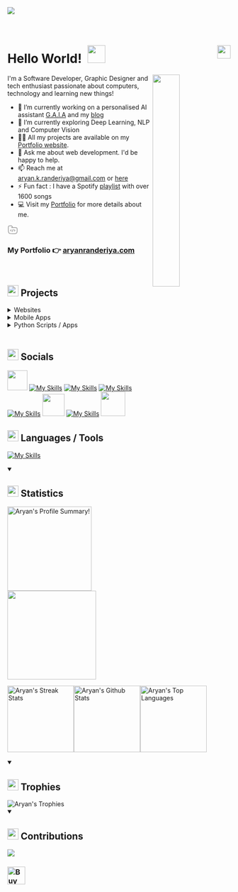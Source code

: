[![](https://github.com/user-attachments/assets/052c567f-ba6b-4a1d-9e23-d635f76496b3)](https://aryanranderiya.com)

<br>

# Hello World! &nbsp;<img src="https://github.com/aryanranderiya/aryanranderiya/assets/64796509/710e2c34-fb64-46db-8bbf-450c00dabe70" width=40px>  <img src="https://komarev.com/ghpvc/?username=aryanranderiya&color=00bbff&style=flat-square&abbreviated=true" align="right" height="30px">

<div>
  <img align="right" width="35%" src="https://owlbertsio-resized.s3.amazonaws.com/Popper.psd.full.png">
</div>

<p align="left"> I'm a Software Developer, Graphic Designer and tech enthusiast passionate about computers, technology and learning new things!</p>

- 🔭 I’m currently working on a personalised AI assistant [G.A.I.A](https://gaia.aryanranderiya.com) and my [blog](https://blog.aryanranderiya.com)
- 🌱 I’m currently exploring Deep Learning, NLP and Computer Vision
- 👨‍💻 All my projects are available on my [Portfolio website](https://aryanranderiya.com/SoftwareProjects).
- 💬 Ask me about web development. I'd be happy to help.
- 📫 Reach me at aryan.k.randeriya@gmail.com or [here](https://aryanranderiya.com/Contact)
- ⚡ Fun fact : I have a Spotify [playlist](https://open.spotify.com/playlist/1kDa0wKgm0baT3550xsURH) with over 1600 songs
- 💻 Visit my [Portfolio](https://aryanranderiya.com) for more details about me.


<svg xmlns="http://www.w3.org/2000/svg" viewBox="0 0 24 24" width="24" height="24" color="#9b9b9b" fill="none">
    <path d="M9 7H16.75C18.8567 7 19.91 7 20.6667 7.50559C20.9943 7.72447 21.2755 8.00572 21.4944 8.33329C22 9.08996 22 10.1433 22 12.25C22 15.7612 22 17.5167 21.1573 18.7779C20.7926 19.3238 20.3238 19.7926 19.7779 20.1573C18.5167 21 16.7612 21 13.25 21H12C7.28595 21 4.92893 21 3.46447 19.5355C2 18.0711 2 15.714 2 11V7.94427C2 6.1278 2 5.21956 2.38032 4.53806C2.65142 4.05227 3.05227 3.65142 3.53806 3.38032C4.21956 3 5.1278 3 6.94427 3C8.10802 3 8.6899 3 9.19926 3.19101C10.3622 3.62712 10.8418 4.68358 11.3666 5.73313L12 7" stroke="currentColor" stroke-width="1.5" stroke-linecap="round" />
    <path d="M15.5 12L16.4199 12.7929C16.8066 13.1262 17 13.2929 17 13.5C17 13.7071 16.8066 13.8738 16.4199 14.2071L15.5 15" stroke="currentColor" stroke-width="1.5" stroke-linecap="round" stroke-linejoin="round" />
    <path d="M8.5 12L7.58009 12.7929C7.19337 13.1262 7 13.2929 7 13.5C7 13.7071 7.19336 13.8738 7.58009 14.2071L8.5 15" stroke="currentColor" stroke-width="1.5" stroke-linecap="round" stroke-linejoin="round" />
    <path d="M13 11L11 16" stroke="currentColor" stroke-width="1.5" stroke-linecap="round" stroke-linejoin="round" />
</svg>

### My Portfolio 👉 [aryanranderiya.com](https://aryanranderiya.com)

<br>

## <img height="25px" src="https://github.com/user-attachments/assets/8239fae7-d395-44bf-98bb-410d9532df56" /> Projects
<details>
<summary>
Websites
</summary>
 
- [Rezrek -  a content first e-commerce platform](https://www.linkedin.com/posts/aryanranderiya_thrilled-to-showcase-my-work-at-rezrek-activity-7218101019698724864-JyBp)
- [Portfolio Website](https://aryanranderiya.com)
- [GAIA - General Purpose AI Assistant](https://gaia.aryanranderiya.com)
- [YouTube Shorts Automator](https://aryanranderiya.com/Project?id=7_project_YouTube_Shorts%20Automator_1712176765756)
- [University Research Portal](https://aryanranderiya.com/Project?id=8_project_University_Research%20Portal_1716203436758)
- [URL Shortener](https://links.aryanranderiya.com)
- [Basic Appointment Management System (Club Assignment) ](https://encode-aryan.vercel.app/)
- [Tic-tac-toe](https://github.com/aryanranderiya/TicTacToe)
- [SmartStudentProjects](https://aryanranderiya.com/Project?id=10_project_Smart_Student%20Projects_1720460391097)
 </details>
 
 <details>
<summary>
Mobile Apps
</summary>
  
- [TicketBus](https://aryanranderiya.com/Project?id=5_project_TicketBus_1712174799259)
- [Wi-Fi Attendance](https://aryanranderiya.com/Project?id=1_project_Wi-Fi_Attendance_1712172995880)
 </details>
 </details>
 
 <details>
<summary>
Python Scripts / Apps
</summary>
  
- [GAIA (Backend)](https://gaia.aryanranderiya.com)
- [YouTube Shorts Automator](https://aryanranderiya.com/Project?id=7_project_YouTube_Shorts%20Automator_1712176765756)
- [Google Contacts Email Scraper](https://aryanranderiya.com/Project?id=3_project_Google_Contacts%20Email%20Scraper_1712174126624)
- [SpotifyTools](https://aryanranderiya.com/Project?id=2_project_Spotify_Tools_1712173676155)
- [Simple YouTube Download](https://github.com/aryanranderiya/SimpleYouTubeDownloader)
 </details>

<br>

## <img height="25px" src="https://github.com/user-attachments/assets/5d61e046-1ffc-4c58-916f-d2652b4388d3" /> Socials

<p>

<a href="https://aryanranderiya.com"><img  height="45px" width="45px" src="https://github.com/aryanranderiya/aryanranderiya/assets/64796509/c7399a2e-ed5a-4cf0-bc2b-04d4665e981e" /></a>
[![My Skills](https://skillicons.dev/icons?i=linkedin&theme=dark)](https://linkedin.com/in/aryanranderiya)
[![My Skills](https://skillicons.dev/icons?i=twitter&theme=dark)](https://twitter.com/aryanranderiya)
[![My Skills](https://skillicons.dev/icons?i=discord&theme=dark)](https://discord.com/users/521279231284609032)
[![My Skills](https://skillicons.dev/icons?i=stackoverflow&theme=dark)](https://stackoverflow.com/users/21615084/aryan)
<a href="https://behance.net/aryanranderiya"><img  height="50px" width="50px" src="https://github.com/user-attachments/assets/e555219a-6fba-4ecc-9d59-dcff7b44f770" /></a>
[![My Skills](https://skillicons.dev/icons?i=instagram&theme=dark)](https://instagram.com/aryanranderiya)
<a href="https://monkeytype.com/profile/aryanranderiya"><img height="55px" src="https://github.com/user-attachments/assets/2ad8f48b-7d28-44d2-abc6-2814248883fb" /></a>&ensp;
<br>
<!-- <a href="https://discord.com/users/521279231284609032"> <img src="https://lanyard.cnrad.dev/api/521279231284609032" width=35% > </a> -->

</p>

## <img height="25px" src="https://github.com/user-attachments/assets/ac26f7eb-e133-4343-8afb-cb0cd2fda676" /> Languages / Tools

[![My Skills](https://skillicons.dev/icons?i=python,java,androidstudio,js,ts,react,nextjs,express,nodejs,flask,fastapi,mysql,mongodb,sqlite,vite,tailwind,supabase,firebase,git,html,css,php,vercel,ubuntu,linux,vscode,idea,pycharm,vercel,postman&theme=dark&perline=10)](https://skillicons.dev)

 
<details open>
<summary>
<h2> <img height="25px" src="https://github.com/user-attachments/assets/78315be5-b451-49f6-b188-ce8c7d0576d9" /> Statistics </h2>
</summary>
<img alt="Aryan's Profile Summary!" src="https://github-profile-summary-cards.vercel.app/api/cards/profile-details?username=aryanranderiya&theme=transparent" height="190px"/><img src="https://github-profile-summary-cards.vercel.app/api/cards/productive-time?username=aryanranderiya&theme=transparent&utcOffset=5.3" height="200px">

<a href="https://github.com/DenverCoder1/github-readme-streak-stats"><img alt="Aryan's Streak Stats" src="https://streak-stats.demolab.com?user=aryanranderiya&theme=highcontrast&date_format=j%20M%5B%20Y%5D&card_width=470&background=transparent" height="150px"/></a><img alt="Aryan's Github Stats" src="https://github-readme-stats-9e4w.vercel.app/api?username=aryanranderiya&show_icons=true&theme=dark&bg_color=00000000" height="150px"/><img alt="Aryan's Top Languages" src="https://github-readme-stats-9e4w.vercel.app/api/top-langs/?username=aryanranderiya&layout=compact&theme=dark&exclude_repo=github-readme-stats&bg_color=00000000" height="150px"/></a>
 </details>

<details open>
<summary>
<h2> <img height="25px" src="https://github.com/user-attachments/assets/8c965d23-5da2-4929-a71f-50c03d688cb4" /> Trophies </h2>
</summary>
<img alt="Aryan's Trophies" src="https://github-profile-trophy.vercel.app/?username=aryanranderiya&theme=darkhub&column=9&no-frame=true&no-bg=true" />
</details>

<details open>
<summary>
    
<h2> <img height="25px" src="https://github.com/user-attachments/assets/772260f4-103d-42b0-b697-e5258d7d36e6" /> Contributions </h2>
</summary>
  
![](https://github-readme-activity-graph.vercel.app/graph?username=aryanranderiya&bg_color=transparent&line=00BBFF&point=fff&area=true&area_color=00bbff&title_color=fff&color=00bbff)
<!-- <a href="https://green-wall.leoku.dev/api/og/share/aryanranderiya"><img src="https://green-wall.leoku.dev/api/og/share/aryanranderiya"/></a> -->
</details>

### <a href="https://www.buymeacoffee.com/aryanranderiya" target="_blank"><img src="https://cdn.buymeacoffee.com/buttons/v2/default-yellow.png" alt="Buy Me A Coffee" style="height: 40px" ></a>
